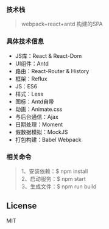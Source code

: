 ### 技术栈
> webpack+react+antd 构建的SPA

### 具体技术信息
* JS库：React & React-Dom
* UI组件：Antd
* 路由：React-Router & History
* 框架：Reflux
* JS：ES6 
* 样式：Less
* 图标：Antd自带
* 动画：Animate.css
* 与后台通信：Ajax
* 日期处理：Moment
* 假数据模拟：MockJS
* 打包构建：Babel Webpack

### 相关命令
> 1、安装依赖：$ npm install  
> 2、启动服务：$ npm start  
> 3、生成文件：$ npm run build  

License
----
MIT
